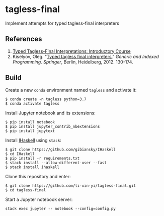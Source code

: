 # tagless-final


Implement attempts for typed tagless-final interpreters


## References

1. [Typed Tagless-Final Interpretations: Introductory Course](http://okmij.org/ftp/tagless-final/course/index.html)
2. Kiselyov, Oleg. "[Typed tagless final interpreters.](http://okmij.org/ftp/tagless-final/course/lecture.pdf)" *Generic and Indexed Programming. Springer*, Berlin, Heidelberg, 2012. 130-174.

## Build

Create a new `conda` environment named `tagless` and activate it:

```
$ conda create -n tagless python=3.7
$ conda activate tagless
```

Install Jupyter notebook and its extensions:

```
$ pip install notebook
$ pip install jupyter_contrib_nbextensions
$ pip install jupytext
```

Install [IHaskell](https://github.com/gibiansky/IHaskell) using `stack`:

```
$ git clone https://github.com/gibiansky/IHaskell
$ cd IHaskell
$ pip install -r requirements.txt
$ stack install --allow-different-user --fast
$ stack install ihaskell
```

Clone this repository and enter:

```
$ git clone https://github.com/li-xin-yi/tagless-final.git
$ cd tagless-final
```

Start a Jupyter notebook server:

```
stack exec jupyter -- notebook --config=config.py
```


